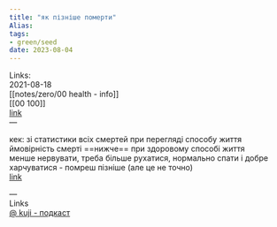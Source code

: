 ```yaml
---
title: "як пізніше померти"
Alias: 
tags:
- green/seed
date: 2023-08-04
---
```

Links:  
2021-08-18  
[[notes/zero/00 health - info]]  
[[00 100]]  
[link](https://www.youtube.com/watch?v=FarEL8d1bsk&list=WL&index=7)  
— 

кек: зі статистики всіх смертей при перегляді способу життя ймовірність смерті ==нижче== при здоровому способі життя  
менше нервувати, треба більше рухатися, нормально спати і добре харчуватися - помреш пізніше (але це не точно)  
[link](https://youtu.be/FarEL8d1bsk?t=3322) 


—  
Links  
[@ kuji - подкаст](../0%20Z-core/@%20kuji%20-%20подкаст.md) 
